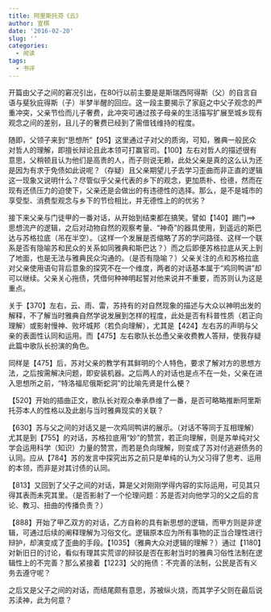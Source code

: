 ```yaml
---
title: 阿里斯托芬《云》
author: 宣棋
date: '2016-02-20'
slug: ''
categories:
  - 阅读
tags:
  - 书评
---
```

开篇由父子之间的窘况引出，在80行以前主要是是斯瑞西阿得斯（父）的自言自语与斐狄庇得斯（子）半梦半醒的回应。这一段主要揭示了家庭之中父子观念的严重冲突，父亲节俭而儿子奢费，此冲突可通过孩子母亲的生活描写扩展至城乡现有观念之间的差别，且儿子的奢费已经到了需借钱维持的程度。

随即，父领子来到“思想所”【95】这里通过子对父的质询，可知，雅典一般民众对哲人的理解，即擅长辩论且此本领可打赢官司。【100】左右对哲人的描述很有意思，父稍顿且认为他们是高贵的人，而子则说无赖，此处父亲是真的这么认为还是因为有求于免债如此说呢？（存疑）且父亲期望儿子去学习歪曲而非正直的逻辑这一现象又说明什么？尽管似乎父亲代表的乡下的观念，更加质朴、俭德，然而在现有还债压力的迫使下，父亲还是会做出的有违德性的选择。那么，是不是城市的享受型、消费型观念与乡下的节俭相比，并无德性上的的优劣？

接下来父亲与门徒甲的一番对话，从开始到结束都在搞笑。譬如【140】踢门==>思想流产的逻辑，之后对动物自然的观察考量、“神奇”的器具使用，到遥远的斯巴达与苏格拉底（吊在半空）。（这样一个发展是否缩略了苏的学问路径、这样一个联系是否有隐喻苏和民众的关系如同雅典和斯巴达？）而之后即便苏格拉底从天上到了地面，也是无法与雅典民众沟通的。（是否有隐喻？）父亲关注的点和苏格拉底对父亲使用语句背后意象的探究不在一个维度，两者的对话基本属于“鸡同鸭讲”却可以继续。父亲关心拖债，凭借何种神明起誓对他来说并不重要，而苏则认为这是重点。

关于【370】左右，云、雨、雷，苏持有的对自然现象的描述与大众以神明出发的解释，不了解当时雅典自然学说发展到怎样的程度，此处是否有科普性质（若正向理解）或影射慢神、败坏城邦（若负向理解），尤其是【424】左右苏的声明与父亲的表面性认同和运用。而【475】左右歌队长怂恿父亲收费教人答辩，使我存疑此篇中歌队长扮演的角色。

同样是【475】后，苏对父亲的教学有其鲜明的个人特色，要求了解对方的思想方法，之后按需解决问题，即安装机器。之后两人的对话也是点不在一处，父亲在进入思想所之前，“特洛福尼俄斯蛇洞”的比喻先贤是什么梗？

【520】开始的插曲正文，歌队长对观众奉承恭维了一番，是否可略略推断阿里斯托芬本人的性格以及此剧与当时雅典现实的关联？

【630】苏与父之间的对话又是一次鸡同鸭讲的展示。（对话不等同于互相理解）尤其是到【755】的对话，苏格拉底用“妙”的赞赏，若正向理解，则是苏单纯对父学会运用科学（知识）力量的赞赏，而若是负向理解，则变成了苏对付逃避债务的认同。应从【784】苏的发言中探究出苏之前只是单纯的认为父习得了思考、运用的本领，而非是对其讨债的认同。

【813】又回到了父子之间的对话，算是父对刚刚学得内容的实际运用，可见其只得其表而未究其里。（是否影射了一个伦理问题：苏是否对向他学习的父之后的言论、教习、扭曲的传播负责？）

【888】开始了甲乙双方的对话，乙方自称的具有新思想的逻辑，而甲方则是非逻辑，可通过后续的阐释理解为习俗文化。逻辑原本应为所有事物的正当合理性进行辩护，却演变成了歪曲的手段。【1035】（雅典大众对逻辑的理解？）通过【1180】对新旧日的讨论，看似有理其实荒谬的辩驳是否在影射当时的雅典习俗性法制在逻辑性上的不完善？那么紧接着【1223】父的拖债：不完善的法制，公民是否有义务去遵守呢？

之后又是父子之间的对话，而结尾颇有意思，苏被纵火烧，而其学子父则在最后说苏渎神，此为何意？